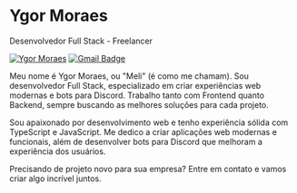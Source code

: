 # Ygor Moraes

Desenvolvedor Full Stack - Freelancer

[![Ygor Moraes](https://img.shields.io/badge/Meli-purple?style=flat-square)](https://github.com/YgorMoraes)
[![Gmail Badge](https://img.shields.io/badge/-moraeskiwi@gmail.com-purple?style=flat-square&logo=Gmail&logoColor=white&link=mailto:moraeskiwi@gmail.com)](mailto:moraeskiwi@gmail.com)

Meu nome é Ygor Moraes, ou "Meli" (é como me chamam). Sou desenvolvedor Full Stack, especializado em criar experiências web modernas e bots para Discord. Trabalho tanto com Frontend quanto Backend, sempre buscando as melhores soluções para cada projeto.

Sou apaixonado por desenvolvimento web e tenho experiência sólida com TypeScript e JavaScript. Me dedico a criar aplicações web modernas e funcionais, além de desenvolver bots para Discord que melhoram a experiência dos usuários.

Precisando de projeto novo para sua empresa? Entre em contato e vamos criar algo incrível juntos.
